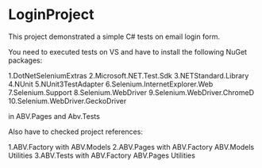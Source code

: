 # LoginProject
This project demonstrated a simple C# tests on email login form.

You need to executed tests on VS and have to install the following NuGet packages:

1.DotNetSeleniumExtras
2.Microsoft.NET.Test.Sdk
3.NETStandard.Library
4.NUnit
5.NUnit3TestAdapter
6.Selenium.InternetExplorer.Web
7.Selenium.Support
8.Selenium.WebDriver
9.Selenium.WebDriver.ChromeD
10.Selenium.WebDriver.GeckoDriver

 in ABV.Pages and Abv.Tests

Also have to checked project references:

1.ABV.Factory with ABV.Models
2.ABV.Pages with  ABV.Factory  ABV.Models  Utilities
3.ABV.Tests with  ABV.Factory  ABV.Pages   Utilities
